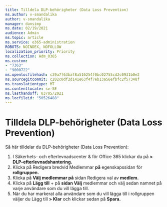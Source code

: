 ```yaml
---
title: Tilldela DLP-behörigheter (Data Loss Prevention)
ms.author: v-smandalika
author: v-smandalika
manager: dansimp
ms.date: 02/19/2021
audience: Admin
ms.topic: article
ms.service: o365-administration
ROBOTS: NOINDEX, NOFOLLOW
localization_priority: Priority
ms.collection: Adm_O365
ms.custom:
- "7363"
- "9000722"
ms.openlocfilehash: c39a7f63baf8a516254f0bc02755cd2c0931b0e2
ms.sourcegitcommit: c202c0df2d141e63f4f7eb13a56efbfc2f57348f
ms.translationtype: MT
ms.contentlocale: sv-SE
ms.lasthandoff: 03/05/2021
ms.locfileid: "50526488"
---
```

# <a name="assign-data-loss-prevention-dlp-permissions"></a>Tilldela DLP-behörigheter (Data Loss Prevention)

Så här tilldelar du DLP-behörigheter (Data Loss Prevention):

1. I Säkerhets- och efterlevnadscenter & för Office 365 klickar du på **> DLP-efterlevnadshantering.**
2. Klicka på Redigera bredvid Medlemmar **på** egenskapssidan för **rollgruppen.** 
3. Klicka på **Välj medlemmar på** sidan Redigera val av **medlem.**
4. Klicka på **Lägg till** + på **sidan Välj** medlemmar och välj sedan namnet på varje användare som du vill lägga till.
5. När du har markerat alla användare som du vill lägga till i rollgruppen väljer du Lägg till **> Klar** och klickar sedan på **Spara.**
